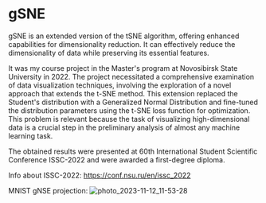 # gSNE
gSNE is an extended version of the tSNE algorithm, offering enhanced capabilities for dimensionality reduction. It can effectively reduce the dimensionality of data while preserving its essential features.

It was my course project in the Master's program at Novosibirsk State University in 2022. The project necessitated a comprehensive examination of data visualization techniques, involving the exploration of a novel approach that extends the t-SNE method. This extension replaced the Student's distribution with a Generalized Normal Distribution and fine-tuned the distribution parameters using the t-SNE loss function for optimization. This problem is relevant because the task of visualizing high-dimensional data is a crucial step in the preliminary analysis of almost any machine learning task.


The obtained results were presented at 60th International Student Scientific Conference ISSC-2022 and were awarded a first-degree diploma.

Info about ISSC-2022: https://conf.nsu.ru/en/issc_2022



MNIST gNSE projection:
![photo_2023-11-12_11-53-28](https://github.com/maxkochanoff/gSNE/assets/122701199/678a8b7e-2d77-4bf4-8407-05ffceaa0535)
